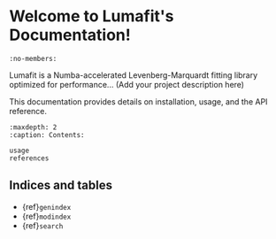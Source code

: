 # Welcome to Lumafit's Documentation!

```{automodule} lumafit
:no-members:
```

Lumafit is a Numba-accelerated Levenberg-Marquardt fitting library optimized for performance... (Add your project description here)

This documentation provides details on installation, usage, and the API reference.

```{toctree}
:maxdepth: 2
:caption: Contents:

usage
references
```

## Indices and tables

- {ref}`genindex`
- {ref}`modindex`
- {ref}`search`
